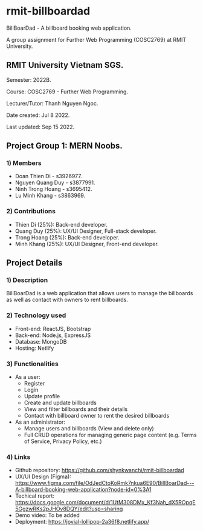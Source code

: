 # rmit-billboardad
BillBoarDad - A billboard booking web application.

A group assignment for Further Web Programming (COSC2769) at RMIT University.
## RMIT University Vietnam SGS.
Semester: 2022B.

Course: COSC2769 - Further Web Programming.

Lecturer/Tutor: Thanh Nguyen Ngoc.

Date created: Jul 8 2022.

Last updated: Sep 15 2022.

## Project Group 1: MERN Noobs.
### 1) Members
+ Doan Thien Di - s3926977.
+ Nguyen Quang Duy - s3877991.
+ Ninh Trong Hoang - s3695412.
+ Lu Minh Khang - s3863969.

### 2) Contributions
+ Thien Di (25%): Back-end developer.
+ Quang Duy (25%): UX/UI Designer, Full-stack developer.
+ Trong Hoang (25%): Back-end developer.
+ Minh Khang (25%): UX/UI Designer, Front-end developer.

## Project Details
### 1) Description
BillBoarDad is a web application that allows users to manage the billboards as well as contact with owners to rent billboards.
### 2) Technology used
+ Front-end: ReactJS, Bootstrap
+ Back-end: Node.js, ExpressJS
+ Database: MongoDB
+ Hosting: Netlify
### 3) Functionalities
+ As a user:
    + Register
    + Login
    + Update profile
    + Create and update billboards
    + View and filter billboards and their details
    + Contact with billboard owner to rent the desired billboards
+ As an administrator:
    + Manage users and billboards (View and delete only)
    + Full CRUD operations for managing generic page content (e.g. Terms of Service, Privacy Policy, etc.)
### 4) Links
+ Github repository: https://github.com/shynkwanchi/rmit-billboardad
+ UX/UI Design (Figma): https://www.figma.com/file/OdJedCtoKoRmk7nkua6E90/BillBoarDad---A-billboard-booking-web-application?node-id=0%3A1
+ Techical report: https://docs.google.com/document/d/1UtM308DMx_Kf3Nah_dX5ROpqE5GgzwRKs2pJHOv8DQY/edit?usp=sharing
+ Demo video: To be added
+ Deployment: https://jovial-lollipop-2a36f8.netlify.app/
